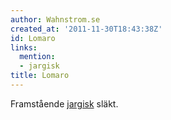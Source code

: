 ```yaml
---
author: Wahnstrom.se
created_at: '2011-11-30T18:43:38Z'
id: Lomaro
links:
  mention:
  - jargisk
title: Lomaro
---
```


Framstående [jargisk] släkt.

  [jargisk]: jargisk